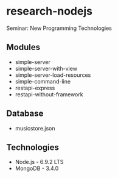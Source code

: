# research-nodejs
Seminar: New Programming Technologies

## Modules
* simple-server
* simple-server-with-view
* simple-server-load-resources
* simple-command-line
* restapi-express
* restapi-without-framework

## Database
* musicstore.json

## Technologies
* Node.js - 6.9.2 LTS
* MongoDB - 3.4.0
